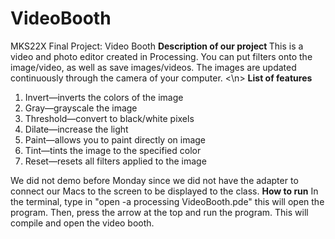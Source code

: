 # VideoBooth
MKS22X Final Project: Video Booth </n>
<b>Description of our project </b> </n>
    This is a video and photo editor created in Processing. You can put filters onto the image/video, as well as save images/videos. The images are updated continuously through the camera of your computer. <\n>
<b>List of features </b> </n>
<ol>
  <li> Invert—inverts the colors of the image</li>
  <li> Gray—grayscale the image</li>
  <li> Threshold—convert to black/white pixels </li>
  <li> Dilate—increase the light </li>
  <li> Paint—allows you to paint directly on image</li>
  <li> Tint—tints the image to the specified color</li>
  <li> Reset—resets all filters applied to the image </li>
</ol>  </n>
We did not demo before Monday since we did not have the adapter to connect our Macs to the screen to be displayed to the class. </n> </n>
<b>How to run</b></n>
In the terminal, type in "open -a processing VideoBooth.pde" this will open the program. Then, press the arrow at the top and run the program. This will compile and open the video booth.
